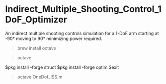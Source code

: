 # Indirect_Multiple_Shooting_Control_1DoF_Optimizer
An indirect multiple shooting controls simulation for a 1-DoF arm starting at -90* moving to 90* minimizing power required.

>brew install octave

>octave

$pkg install -forge struct
$pkg install -forge optim
$exit

>octave OneDof_ISS.m
